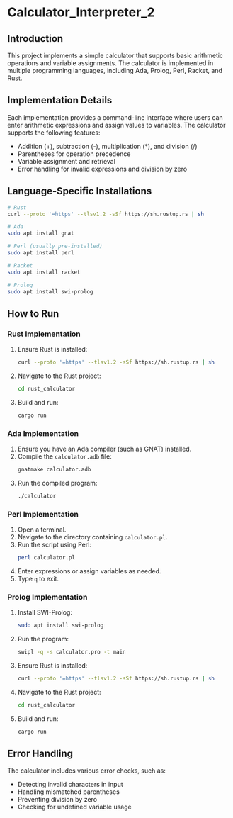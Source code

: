 # Calculator_Interpreter_2

## Introduction

This project implements a simple calculator that supports basic arithmetic operations and variable assignments. The calculator is implemented in multiple programming languages, including Ada, Prolog, Perl, Racket, and Rust.

## Implementation Details

Each implementation provides a command-line interface where users can enter arithmetic expressions and assign values to variables. The calculator supports the following features:

- Addition (+), subtraction (-), multiplication (\*), and division (/)
- Parentheses for operation precedence
- Variable assignment and retrieval
- Error handling for invalid expressions and division by zero

## Language-Specific Installations

```sh
# Rust
curl --proto '=https' --tlsv1.2 -sSf https://sh.rustup.rs | sh

# Ada
sudo apt install gnat

# Perl (usually pre-installed)
sudo apt install perl

# Racket
sudo apt install racket

# Prolog
sudo apt install swi-prolog
```

## How to Run

### Rust Implementation

1. Ensure Rust is installed:
   ```sh
   curl --proto '=https' --tlsv1.2 -sSf https://sh.rustup.rs | sh
   ```
2. Navigate to the Rust project:
   ```sh
   cd rust_calculator
   ```
3. Build and run:
   ```sh
   cargo run
   ```

### Ada Implementation

1. Ensure you have an Ada compiler (such as GNAT) installed.
2. Compile the `calculator.adb` file:
   ```sh
   gnatmake calculator.adb
   ```
3. Run the compiled program:
   ```sh
   ./calculator
   ```

### Perl Implementation

1. Open a terminal.
2. Navigate to the directory containing `calculator.pl`.
3. Run the script using Perl:
   ```sh
   perl calculator.pl
   ```
4. Enter expressions or assign variables as needed.
5. Type `q` to exit.

### Prolog Implementation

1. Install SWI-Prolog:
   ```sh
   sudo apt install swi-prolog
   ```
2. Run the program:
   ```sh
   swipl -q -s calculator.pro -t main
   ```
3. Ensure Rust is installed:
   ```sh
   curl --proto '=https' --tlsv1.2 -sSf https://sh.rustup.rs | sh
   ```
4. Navigate to the Rust project:
   ```sh
   cd rust_calculator
   ```
5. Build and run:
   ```sh
   cargo run
   ```

## Error Handling

The calculator includes various error checks, such as:

- Detecting invalid characters in input
- Handling mismatched parentheses
- Preventing division by zero
- Checking for undefined variable usage
